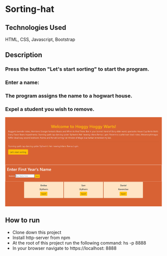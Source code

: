 # Sorting-hat

## Technologies Used
HTML, CSS, Javascript, Bootstrap

## Description 

### Press the button "Let's start sorting" to start the program.
### Enter a name:
### The program assigns the name to a hogwart house.
### Expel a student you wish to remove.

![screenshot](https://raw.githubusercontent.com/EmileeA/sortinghat/master/screenshots/sorting-hat.png)

## How to run
* Clone down this project
* Install http-server from npm
* At the root of this project run the following command: hs -p 8888
* In your browser navigate to https://localhost: 8888